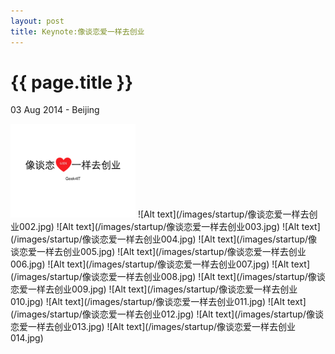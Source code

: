 ```yaml
---
layout: post
title: Keynote:像谈恋爱一样去创业
---
```


{{ page.title }}
================

<p class="meta">03 Aug 2014 - Beijing</p>


<img src="/images/startup/像谈恋爱一样去创业001.jpg" width="200" />
![Alt text](/images/startup/像谈恋爱一样去创业002.jpg)
![Alt text](/images/startup/像谈恋爱一样去创业003.jpg)
![Alt text](/images/startup/像谈恋爱一样去创业004.jpg)
![Alt text](/images/startup/像谈恋爱一样去创业005.jpg)
![Alt text](/images/startup/像谈恋爱一样去创业006.jpg)
![Alt text](/images/startup/像谈恋爱一样去创业007.jpg)
![Alt text](/images/startup/像谈恋爱一样去创业008.jpg)
![Alt text](/images/startup/像谈恋爱一样去创业009.jpg)
![Alt text](/images/startup/像谈恋爱一样去创业010.jpg)
![Alt text](/images/startup/像谈恋爱一样去创业011.jpg)
![Alt text](/images/startup/像谈恋爱一样去创业012.jpg)
![Alt text](/images/startup/像谈恋爱一样去创业013.jpg)
![Alt text](/images/startup/像谈恋爱一样去创业014.jpg)

